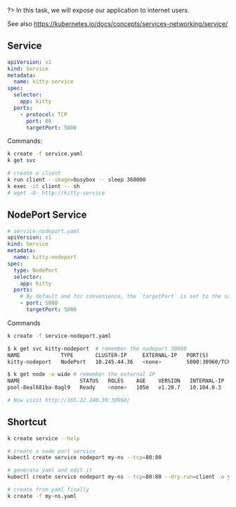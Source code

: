 ?> In this task, we will expose our application to internet users.

See also https://kubernetes.io/docs/concepts/services-networking/service/

## Service

```yaml
apiVersion: v1
kind: Service
metadata:
  name: kitty-service
spec:
  selector:
    app: kitty
  ports:
    - protocol: TCP
      port: 80
      targetPort: 5000
```

Commands:

```bash
k create -f service.yaml
k get svc

# create a client
k run client --image=busybox -- sleep 360000
k exec -it client -- sh
# wget -O- http://kitty-service
```

## NodePort Service

```yaml
# service-nodeport.yaml
apiVersion: v1
kind: Service
metadata:
  name: kitty-nodeport
spec:
  type: NodePort
  selector:
    app: kitty
  ports:
    # By default and for convenience, the `targetPort` is set to the same value as the `port` field.
    - port: 5000
      targetPort: 5000
```

Commands

```bash
k create -f service-nodeport.yaml

$ k get svc kitty-nodeport  # remember the nodeport 30960
NAME             TYPE       CLUSTER-IP     EXTERNAL-IP   PORT(S)          AGE
kitty-nodeport   NodePort   10.245.44.36   <none>        5000:30960/TCP   2m17s

$ k get node -o wide # remember the external IP
NAME                   STATUS   ROLES    AGE    VERSION   INTERNAL-IP   EXTERNAL-IP
pool-8eal681ba-8agl9   Ready    <none>   105m   v1.20.7   10.104.0.3    165.22.240.39

# Now visit http://165.22.240.39:30960/
```

## Shortcut

```bash
k create service --help

# create a node port service
kubectl create service nodeport my-ns --tcp=80:80

# generate yaml and edit it
kubectl create service nodeport my-ns --tcp=80:80 --dry-run=client -o yaml > my-ns.yaml

# create from yaml finally
k create -f my-ns.yaml
```
